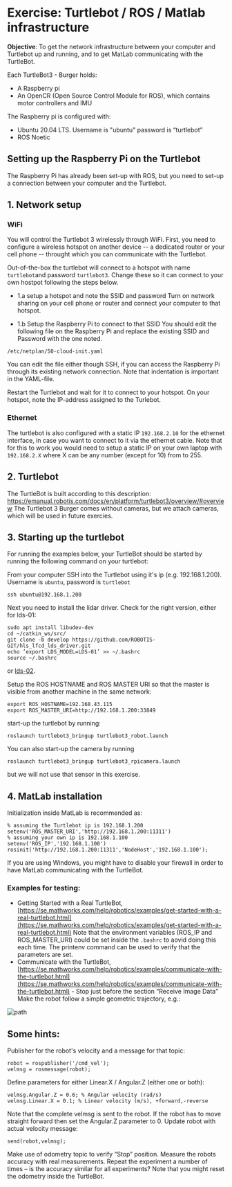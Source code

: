 # Exercise: Turtlebot / ROS / Matlab infrastructure

**Objective**: To get the network infrastructure between your computer and Turtlebot up and running, and to get MatLab communicating with the TurtleBot.

Each TurtleBot3 - Burger holds:
* A Raspberry pi
* An OpenCR (Open Source Control Module for ROS), which contains motor controllers and IMU

The Raspberry pi is configured with:
* Ubuntu 20.04 LTS. Username is "ubuntu" password is “turtlebot”
* ROS Noetic

## Setting up the Raspberry Pi on the Turtlebot
The Raspberry Pi has already been set-up with ROS, but you need to set-up a connection between your computer and the Turtlebot.

## 1. Network setup
### WiFi
You will control the Turtlebot 3 wirelessly through WiFi. First, you need to configure a wireless hotspot on another device -- a dedicated router or your cell phone -- throught which you can communicate with the Turtlebot.

Out-of-the-box the turtlebot will connect to a hotspot with name ```turtlebot```and password ```turtlebot3```. Change these so it can connect to your own hostpot following the steps below.

* 1.a setup a hotspot and note the SSID and password
Turn on network sharing on your cell phone or router and connect your computer to that hotspot.

* 1.b Setup the Raspberry Pi to connect to that SSID
You should edit the following file on the Raspberry Pi and replace the existing SSID and Password with the one noted.
```
/etc/netplan/50-cloud-init.yaml
```
You can edit the file either though SSH, if you can access the Raspberry Pi through its existing network connection. Note that indentation is important in the YAML-file.

Restart the Turtlebot and wait for it to connect to your hotspot. On your hotspot, note the IP-address assigned to the Turlebot.

### Ethernet
The turtlebot is also configured with a static IP ```192.168.2.10``` for the ethernet interface, in case you want to connect to it via the ethernet cable. Note that for this to work you would need to setup a static IP on your own laptop with ```192.168.2.X``` where X can be any number (except for 10) from to 255.

## 2. Turtlebot
The TurtleBot is built according to this description: https://emanual.robotis.com/docs/en/platform/turtlebot3/overview/#overview 
The Turtlebot 3 Burger comes without cameras, but we attach cameras, which will be used in future exercies.

## 3. Starting up the turtlebot

For running the examples below, your TurtleBot should be started by running the following command on your turtlebot:

From your computer SSH into the Turtlebot using it's ip (e.g. 192.168.1.200). Username is `ubuntu`, password is `turtlebot`
```
ssh ubuntu@192.168.1.200
```

Next you need to install the lidar driver. Check for the right version, either for lds-01:
```
sudo apt install libudev-dev
cd ~/catkin_ws/src/
git clone -b develop https://github.com/ROBOTIS-GIT/hls_lfcd_lds_driver.git
echo ’export LDS_MODEL=LDS-01’ >> ~/.bashrc
source ~/.bashrc
```

or [lds-02](https://emanual.robotis.com/docs/en/platform/turtlebot3/sbc_setup/#new-lds-02-configuration-2).


Setup the ROS HOSTNAME and ROS MASTER URI so that the master is visible from another machine in the same network:

```
export ROS_HOSTNAME=192.168.43.115
export ROS_MASTER_URI=http://192.168.1.200:33849
```

start-up the turtlebot by running:
```
roslaunch turtlebot3_bringup turtlebot3_robot.launch
```

You can also start-up the camera by running
```
roslaunch turtlebot3_bringup turtlebot3_rpicamera.launch
```
but we will not use that sensor in this exercise.



## 4. MatLab installation
Initialization inside MatLab is recommended as:
```
% assuming the Turtlebot ip is 192.168.1.200
setenv('ROS_MASTER_URI','http://192.168.1.200:11311')
% assuming your own ip is 192.168.1.100
setenv('ROS_IP','192.168.1.100')
rosinit('http://192.168.1.200:11311','NodeHost','192.168.1.100');
```

If you are using Windows, you might have to disable your firewall in order to have MatLab communicating with the TurtleBot.


### Examples for testing:													
* Getting Started with a Real TurtleBot, [https://se.mathworks.com/help/robotics/examples/get-started-with-a-real-turtlebot.html](https://se.mathworks.com/help/robotics/examples/get-started-with-a-real-turtlebot.html) Note that the environment variables (ROS_IP and ROS_MASTER_URI) could be set inside the `.bashrc` to aovid doing this each time. The printenv command can be used to verify that the parameters are set.
* Communicate with the TurtleBot,
[https://se.mathworks.com/help/robotics/examples/communicate-with-the-turtlebot.html](https://se.mathworks.com/help/robotics/examples/communicate-with-the-turtlebot.html) - Stop just before the section “Receive Image Data”
Make the robot follow a simple geometric trajectory, e.g.:

![path](path.svg)

## Some hints:
Publisher for the robot's velocity and a message for that topic:
```
robot = rospublisher('/cmd_vel');
velmsg = rosmessage(robot);
```

Define parameters for either Linear.X / Angular.Z (either one or both):
```
velmsg.Angular.Z = 0.6;	% Angular velocity (rad/s)
velmsg.Linear.X = 0.1; % Linear velocity (m/s), +forward,-reverse
```

Note that the complete velmsg is sent to the robot. If the robot has to move straight forward then set the
Angular.Z parameter to 0.
Update robot with actual velocity message:
```
send(robot,velmsg);
```

Make use of odometry topic to verify “Stop” position. Measure the robots accuracy with real
measurements. Repeat the experiment a number of times – is the accuracy similar for all experiments?
Note that you might reset the odometry inside the TurtleBot.



